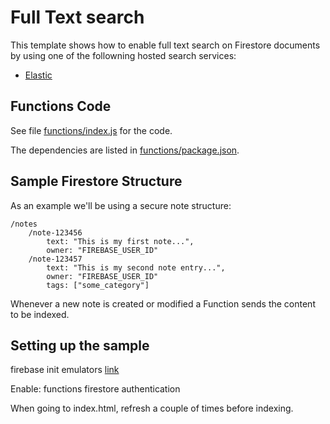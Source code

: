 # Full Text search

This template shows how to enable full text search on Firestore documents by using one of the followning hosted search services:


  * [Elastic](https://elastic.co)


## Functions Code

See file [functions/index.js](functions/index.js) for the code.

The dependencies are listed in [functions/package.json](functions/package.json).

## Sample Firestore Structure

As an example we'll be using a secure note structure:

```
/notes
    /note-123456
        text: "This is my first note...",
        owner: "FIREBASE_USER_ID"
    /note-123457
        text: "This is my second note entry...",
        owner: "FIREBASE_USER_ID"
        tags: ["some_category"]
```

Whenever a new note is created or modified a Function sends the content to be indexed.

## Setting up the sample

firebase init emulators [link](https://firebase.google.com/docs/emulator-suite/install_and_configure)

Enable:
functions
firestore
authentication

When going to index.html, refresh a couple of times before indexing.



